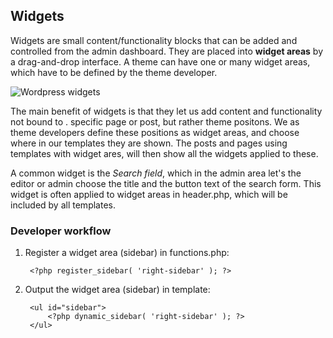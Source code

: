 ## Widgets

Widgets are small content/functionality blocks that can be added and controlled from the admin dashboard. They are placed into **widget areas** by a drag-and-drop interface. A theme can have one or many widget areas, which have to be defined by the theme developer.

![Wordpress widgets]({{site.baseurl}}//wordpress-widgets1.png)

The main benefit of widgets is that they let us add content and functionality not bound to . specific page or post, but rather theme positons. We as theme developers define these positions as widget areas, and choose where in our templates they are shown. The posts and pages using templates with widget ares, will then show all the widgets applied to these.

A common widget is the *Search field*, which in the admin area let's the editor or admin choose the title and the button text of the search form. This widget is often applied to widget areas in header.php, which will be included by all templates.

### Developer workflow
1. Register a widget area (sidebar) in functions.php:

		<?php register_sidebar( 'right-sidebar' ); ?>

2. Output the widget area (sidebar) in template:
		
        <ul id="sidebar">
			<?php dynamic_sidebar( 'right-sidebar' ); ?>
        </ul>
    
